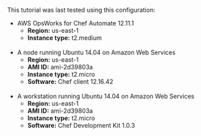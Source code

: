 This tutorial was last tested using this configuration:

* AWS OpsWorks for Chef Automate 12.11.1
  * **Region:** us-east-1
  * **Instance type:** t2.medium
<br /><br />
* A node running Ubuntu 14.04 on Amazon Web Services
  * **Region:** us-east-1
  * **AMI ID:** ami-2d39803a
  * **Instance type:** t2.micro
  * **Software:** Chef client 12.16.42
<br /><br />
* A workstation running Ubuntu 14.04 on Amazon Web Services
  * **Region:** us-east-1
  * **AMI ID:** ami-2d39803a
  * **Instance type:** t2.micro
  * **Software:** Chef Development Kit 1.0.3
